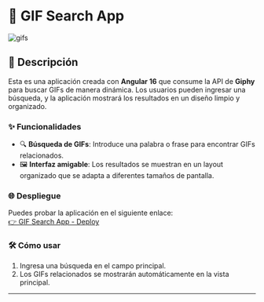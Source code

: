 # 🎥 GIF Search App  

![gifs](https://github.com/user-attachments/assets/46a45858-93b0-48d7-91e0-dadb5c8c30bf)


## 🚀 Descripción  
Esta es una aplicación creada con **Angular 16** que consume la API de **Giphy** para buscar GIFs de manera dinámica. Los usuarios pueden ingresar una búsqueda, y la aplicación mostrará los resultados en un diseño limpio y organizado.  

### ✨ Funcionalidades  
- 🔍 **Búsqueda de GIFs**: Introduce una palabra o frase para encontrar GIFs relacionados.  
- 🖼️ **Interfaz amigable**: Los resultados se muestran en un layout organizado que se adapta a diferentes tamaños de pantalla.

### 🌐 Despliegue  
Puedes probar la aplicación en el siguiente enlace:  
[👉 GIF Search App - Deploy](https://franco-jg.github.io/deployGifsApp/)    

### 🛠️ Cómo usar  
1. Ingresa una búsqueda en el campo principal.  
2. Los GIFs relacionados se mostrarán automáticamente en la vista principal.  

---
